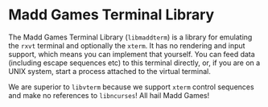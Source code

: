 Madd Games Terminal Library
===========================

The Madd Games Terminal Library (`libmaddterm`) is a library for emulating the `rxvt` terminal and optionally the `xterm`. It has no rendering and input support, which means you can implement that yourself. You can feed data (including escape sequences etc) to this terminal directly, or, if you are on a UNIX system, start a process attached to the virtual terminal.

We are superior to `libvterm` because we support `xterm` control sequences and make no references to `libncurses`! All hail Madd Games!
